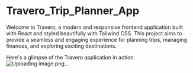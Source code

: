 # Travero_Trip_Planner_App
Welcome to Travero, a modern and responsive frontend application built with React and styled beautifully with Tailwind CSS. This project aims to provide a seamless and engaging experience for planning trips, managing finances, and exploring exciting destinations.

Here's a glimpse of the Travero application in action:
![Uploading image.png…]()
